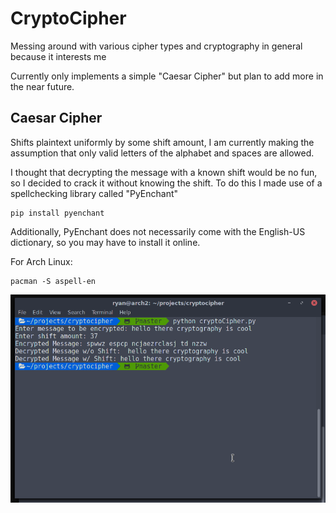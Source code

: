 # CryptoCipher
Messing around with various cipher types and cryptography in general because it interests me

Currently only implements a simple "Caesar Cipher" but plan to add more in the near future.

## Caesar Cipher
Shifts plaintext uniformly by some shift amount, I am currently making the assumption that only valid letters of the alphabet and spaces are allowed.

I thought that decrypting the message with a known shift would be no fun, so I decided to crack it without knowing the shift. To do this I made use of a spellchecking library called "PyEnchant" 

```
pip install pyenchant
```
Additionally, PyEnchant does not necessarily come with the English-US dictionary, so you may have to install it online. 

For Arch Linux:

```
pacman -S aspell-en
```
![Alt text](imgs/cryptocipher.png?raw=true "Progress Picture")
